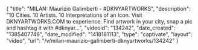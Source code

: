 {
    "title": "MILAN: Maurizio Galimberti - #DKNYARTWORKS",
    "description": "10 Cities. 10 Artists. 10 Interpretations of an Icon. Visit DKNYARTWORKS.COM to experience. Find artwork in your city, snap a pic and hashtag it with #dknyar...",
    "videoid": "134242",
    "date_created": "1385407749",
    "date_modified": "1418181113",
    "type": "captivate",
    "layout": "video",
    "url": "\/v\/milan-maurizio-galimberti-dknyartworks\/134242"
}